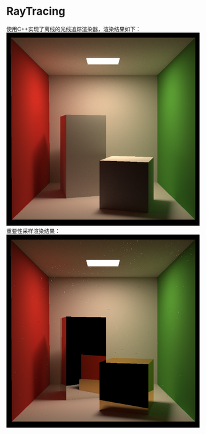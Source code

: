 # RayTracing
使用C++实现了离线的光线追踪渲染器，渲染结果如下：
![](https://github.com/BestBlade/RayTracing/blob/main/2048.png "SPP2048")  
重要性采样渲染结果：
![](https://github.com/BestBlade/RayTracing/blob/main/1280.png "SPP1280")  
